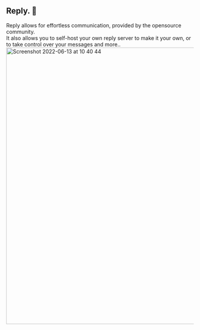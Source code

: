 ## Reply. 💬

Reply allows for effortless communication, provided by the opensource community. <br>
It also allows you to self-host your own reply server to make it your own, or to take control over your messages and more..<br>
<img width="743" alt="Screenshot 2022-06-13 at 10 40 44" src="https://user-images.githubusercontent.com/56199792/173314521-fe17e7c3-e196-48d9-9444-a0906606e9ab.png">

<!--

**Here are some ideas to get you started:**

🙋‍♀️ A short introduction - what is your organization all about?
🌈 Contribution guidelines - how can the community get involved?
👩‍💻 Useful resources - where can the community find your docs? Is there anything else the community should know?
🍿 Fun facts - what does your team eat for breakfast?
🧙 Remember, you can do mighty things with the power of [Markdown](https://docs.github.com/github/writing-on-github/getting-started-with-writing-and-formatting-on-github/basic-writing-and-formatting-syntax)
-->
